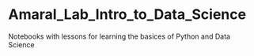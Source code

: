 # Amaral_Lab_Intro_to_Data_Science
 Notebooks with lessons for learning the basices of Python and Data Science
